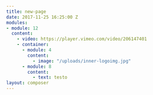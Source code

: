 ```yaml
---
title: new-page
date: 2017-11-25 16:25:00 Z
modules:
- module: 12
  content:
    - video: https://player.vimeo.com/video/206147401
    - container:
      - module: 4
        content:
          - image: "/uploads/inner-logoimg.jpg"
      - module: 8
        content:
          - text: testo
layout: composer
---
```


